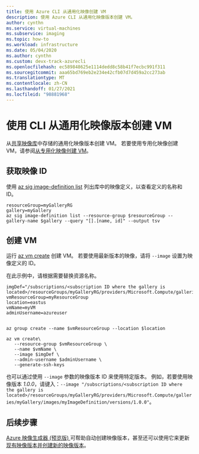 ```yaml
---
title: 使用 Azure CLI 从通用化映像创建 VM
description: 使用 Azure CLI 从通用化映像版本创建 VM。
author: cynthn
ms.service: virtual-machines
ms.subservice: imaging
ms.topic: how-to
ms.workload: infrastructure
ms.date: 05/04/2020
ms.author: cynthn
ms.custom: devx-track-azurecli
ms.openlocfilehash: ec589848625e1114dedd8c58b41f7ecbc991f311
ms.sourcegitcommit: aaa65bd769eb2e234e42cfb07d7d459a2cc273ab
ms.translationtype: MT
ms.contentlocale: zh-CN
ms.lasthandoff: 01/27/2021
ms.locfileid: "98881968"
---
```

# <a name="create-a-vm-from-a-generalized-image-version-using-the-cli"></a>使用 CLI 从通用化映像版本创建 VM

从[共享映像库](./shared-image-galleries.md#generalized-and-specialized-images)中存储的通用化映像版本创建 VM。 若要使用专用化映像创建 VM，请参阅[从专用化映像创建 VM](vm-specialized-image-version-powershell.md)。 


## <a name="get-the-image-id"></a>获取映像 ID

使用 [az sig image-definition list](/cli/azure/sig/image-definition#az-sig-image-definition-list) 列出库中的映像定义，以查看定义的名称和 ID。

```azurecli-interactive 
resourceGroup=myGalleryRG
gallery=myGallery
az sig image-definition list --resource-group $resourceGroup --gallery-name $gallery --query "[].[name, id]" --output tsv
```

## <a name="create-the-vm"></a>创建 VM

运行 [az vm create](/cli/azure/vm#az-vm-create) 创建 VM。 若要使用最新版本的映像，请将 `--image` 设置为映像定义的 ID。 

在此示例中，请根据需要替换资源名称。 

```azurecli-interactive 
imgDef="/subscriptions/<subscription ID where the gallery is located>/resourceGroups/myGalleryRG/providers/Microsoft.Compute/galleries/myGallery/images/myImageDefinition"
vmResourceGroup=myResourceGroup
location=eastus
vmName=myVM
adminUsername=azureuser


az group create --name $vmResourceGroup --location $location

az vm create\
   --resource-group $vmResourceGroup \
   --name $vmName \
   --image $imgDef \
   --admin-username $adminUsername \
   --generate-ssh-keys
```

也可以通过使用 `--image` 参数的映像版本 ID 来使用特定版本。 例如，若要使用映像版本 *1.0.0*，请键入：`--image "/subscriptions/<subscription ID where the gallery is located>/resourceGroups/myGalleryRG/providers/Microsoft.Compute/galleries/myGallery/images/myImageDefinition/versions/1.0.0"`。

## <a name="next-steps"></a>后续步骤

[Azure 映像生成器 (预览版) ](./image-builder-overview.md) 可帮助自动创建映像版本，甚至还可以使用它来更新 [现有映像版本并创建新的映像版本](./linux/image-builder-gallery-update-image-version.md)。